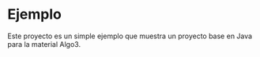 Ejemplo
==========

Este proyecto es un simple ejemplo que muestra un proyecto base en Java para la material Algo3.
